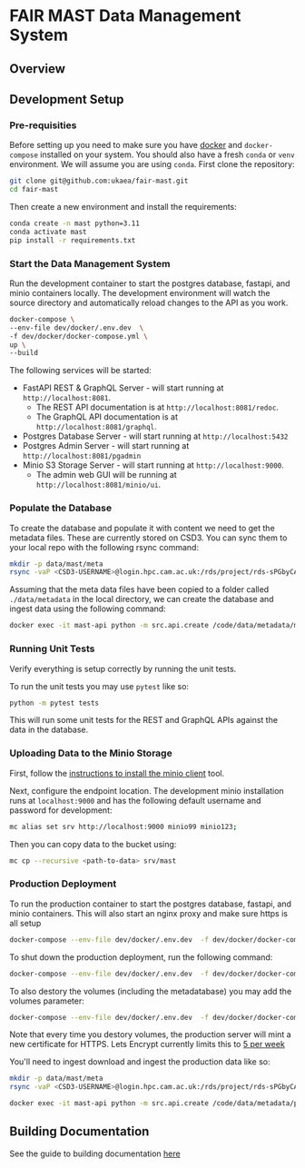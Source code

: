 # FAIR MAST Data Management System

## Overview


## Development Setup

### Pre-requisities

Before setting up you need to make sure you have [docker](https://www.docker.com/get-started/) and `docker-compose` installed on your system. You should also have a fresh `conda` or `venv` environment. We will assume you are using `conda`. First clone the repository:

```bash
git clone git@github.com:ukaea/fair-mast.git
cd fair-mast
```

Then create a new environment and install the requirements:

```bash
conda create -n mast python=3.11
conda activate mast
pip install -r requirements.txt
```

### Start the Data Management System
Run the development container to start the postgres database, fastapi, and minio containers locally. The development environment will watch the source directory and automatically reload changes to the API as you work.

```bash
docker-compose \
--env-file dev/docker/.env.dev  \
-f dev/docker/docker-compose.yml \
up \
--build
```

The following services will be started:

 - FastAPI REST & GraphQL Server - will start running at `http://localhost:8081`. 
    - The REST API documentation is at `http://localhost:8081/redoc`. 
    - The GraphQL API documentation is at `http://localhost:8081/graphql`.
 - Postgres Database Server - will start running at `http://localhost:5432`
 - Postgres Admin Server - will start running at `http://localhost:8081/pgadmin`
 - Minio S3 Storage Server - will start running at `http://localhost:9000`.
    - The admin web GUI will be running at `http://localhost:8081/minio/ui`. 

### Populate the Database
To create the database and populate it with content we need to get the metadata files. These are currently stored on CSD3. You can sync them to your local repo with the following rsync command:


```bash
mkdir -p data/mast/meta
rsync -vaP <CSD3-USERNAME>@login.hpc.cam.ac.uk:/rds/project/rds-sPGbyCAPsJI/archive/metadata data/
```

Assuming that the meta data files have been copied to a folder called `./data/metadata` in the local directory, we can 
create the database and ingest data using the following command:

```bash
docker exec -it mast-api python -m src.api.create /code/data/metadata/mini
```

### Running Unit Tests
Verify everything is setup correctly by running the unit tests.

To run the unit tests you may use `pytest` like so:

```bash
python -m pytest tests
```

This will run some unit tests for the REST and GraphQL APIs against the data in the database.

### Uploading Data to the Minio Storage

First, follow the [instructions to install the minio client](https://min.io/docs/minio/linux/reference/minio-mc.html) tool.

Next, configure the endpoint location. The development minio installation runs at `localhost:9000` and has the following default username and password for development:

```bash
mc alias set srv http://localhost:9000 minio99 minio123;
```

Then you can copy data to the bucket using:

```bash
mc cp --recursive <path-to-data> srv/mast
```


### Production Deployment

To run the production container to start the postgres database, fastapi, and minio containers. This will also start an nginx proxy and make sure https is all setup

```bash
docker-compose --env-file dev/docker/.env.dev  -f dev/docker/docker-compose.yml -f dev/docker/docker-compose-prod.yml up --build --force-recreate --remove-orphans -d
```

To shut down the production deployment, run the following command:

```bash
docker-compose --env-file dev/docker/.env.dev  -f dev/docker/docker-compose.yml -f dev/docker/docker-compose-prod.yml down
```

To also destory the volumes (including the metadatabase) you may add the volumes parameter:
```bash
docker-compose --env-file dev/docker/.env.dev  -f dev/docker/docker-compose.yml -f dev/docker/docker-compose-prod.yml down --volumes
```

Note that every time you destory volumes, the production server will mint a new certificate for HTTPS. Lets Encrypt currently limits this to [5 per week](https://letsencrypt.org/docs/duplicate-certificate-limit/)

You'll need to ingest download and ingest the production data like so:

```bash
mkdir -p data/mast/meta
rsync -vaP <CSD3-USERNAME>@login.hpc.cam.ac.uk:/rds/project/rds-sPGbyCAPsJI/archive/metadata data/
```

```bash
docker exec -it mast-api python -m src.api.create /code/data/metadata/prod
```

## Building Documentation

See the guide to building documentation [here](./docs/README.md)
